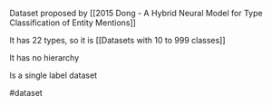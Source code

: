 Dataset proposed by [[2015 Dong - A Hybrid Neural Model for Type Classification of Entity Mentions]]

It has 22 types, so it is [[Datasets with 10 to 999 classes]]

It has no hierarchy

Is a single label dataset

#dataset 